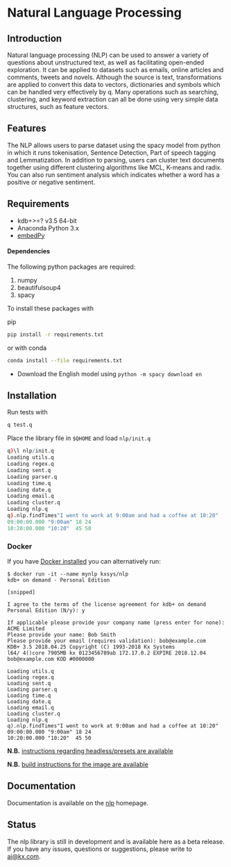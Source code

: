 # Natural Language Processing

## Introduction

Natural language processing (NLP) can be used to answer a variety of questions about unstructured text, as well as facilitating open-ended exploration. It can be applied to datasets such as emails, online articles and comments, tweets and novels. Although the source is text, transformations are applied to convert this data to vectors, dictionaries and symbols which can be handled very effectively by q. Many operations such as searching, clustering, and keyword extraction can all be done using very simple data structures, such as feature vectors.

## Features

The NLP allows users to parse dataset using the spacy model from python in which it runs tokenisation, Sentence Detection, Part of speech tagging and Lemmatization. In addition to parsing, users can cluster text documents together using different clustering algorithms like MCL, K-means and radix. You can also run sentiment analysis which indicates whether a word has a positive or negative sentiment.

## Requirements
- kdb+>=? v3.5 64-bit
- Anaconda Python 3.x
- [embedPy](https://github.com/KxSystems/embedPy)

#### Dependencies
The following python packages are required:
  1. numpy
  2. beautifulsoup4
  3. spacy

To install these packages with

pip
```bash
pip install -r requirements.txt
```
or with conda
```bash
conda install --file requirements.txt
```

* Download the English model using ```python -m spacy download en```
   
## Installation
Run tests with

```bash
q test.q
```

Place the library file in `$QHOME` and load `nlp/init.q`
```q
q)\l nlp/init.q
Loading utils.q
Loading regex.q
Loading sent.q
Loading parser.q
Loading time.q
Loading date.q
Loading email.q
Loading cluster.q
Loading nlp.q
q).nlp.findTimes"I went to work at 9:00am and had a coffee at 10:20"
09:00:00.000 "9:00am" 18 24
10:20:00.000 "10:20"  45 50
```

### Docker

If you have [Docker installed](https://www.docker.com/community-edition) you can alternatively run:

    $ docker run -it --name mynlp kxsys/nlp
    kdb+ on demand - Personal Edition
    
    [snipped]
    
    I agree to the terms of the license agreement for kdb+ on demand Personal Edition (N/y): y
    
    If applicable please provide your company name (press enter for none): ACME Limited
    Please provide your name: Bob Smith
    Please provide your email (requires validation): bob@example.com
    KDB+ 3.5 2018.04.25 Copyright (C) 1993-2018 Kx Systems
    l64/ 4()core 7905MB kx 0123456789ab 172.17.0.2 EXPIRE 2018.12.04 bob@example.com KOD #0000000

    Loading utils.q
    Loading regex.q
    Loading sent.q
    Loading parser.q
    Loading time.q
    Loading date.q
    Loading email.q
    Loading cluster.q
    Loading nlp.q
    q).nlp.findTimes"I went to work at 9:00am and had a coffee at 10:20"
    09:00:00.000 "9:00am" 18 24
    10:20:00.000 "10:20"  45 50
    

**N.B.** [instructions regarding headless/presets are available](https://github.com/KxSystems/embedPy/docker/README.md#headlesspresets)

**N.B.** [build instructions for the image are available](docker/README.md)



## Documentation

Documentation is available on the [nlp](https://code.kx.com/v2/ml/nlp/) homepage.



  

## Status
  
The nlp library is still in development and is available here as a beta release.  
If you have any issues, questions or suggestions, please write to ai@kx.com.
